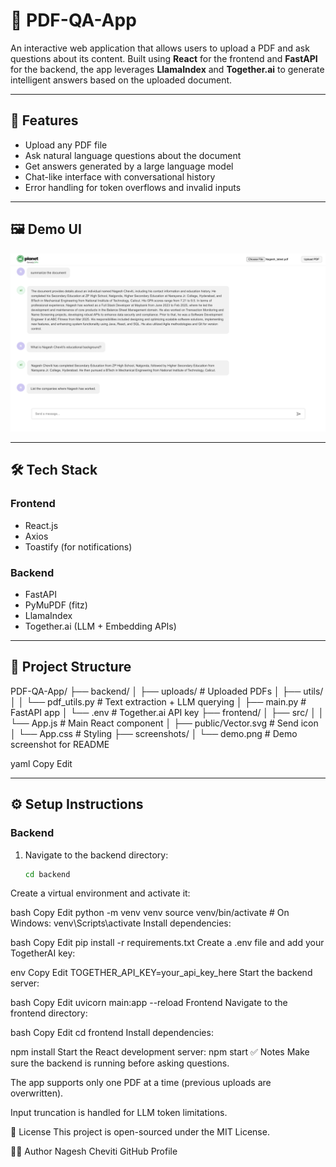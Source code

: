 # 📄 PDF-QA-App

An interactive web application that allows users to upload a PDF and ask questions about its content. Built using **React** for the frontend and **FastAPI** for the backend, the app leverages **LlamaIndex** and **Together.ai** to generate intelligent answers based on the uploaded document.

---

## 🚀 Features

- Upload any PDF file
- Ask natural language questions about the document
- Get answers generated by a large language model
- Chat-like interface with conversational history
- Error handling for token overflows and invalid inputs

---

## 🖼️ Demo UI

![Demo UI](./screenshots/ui-demo-pic2.png)

---

## 🛠️ Tech Stack

### Frontend
- React.js
- Axios
- Toastify (for notifications)

### Backend
- FastAPI
- PyMuPDF (fitz)
- LlamaIndex
- Together.ai (LLM + Embedding APIs)

---

## 📁 Project Structure
PDF-QA-App/ ├── backend/ │ ├── uploads/ # Uploaded PDFs │ ├── utils/ │ │ └── pdf_utils.py # Text extraction + LLM querying │ ├── main.py # FastAPI app │ └── .env # Together.ai API key ├── frontend/ │ ├── src/ │ │ └── App.js # Main React component │ ├── public/Vector.svg # Send icon │ └── App.css # Styling ├── screenshots/ │ └── demo.png # Demo screenshot for README

yaml
Copy
Edit

---

## ⚙️ Setup Instructions

### Backend

1. Navigate to the backend directory:
   ```bash
   cd backend
Create a virtual environment and activate it:

bash
Copy
Edit
python -m venv venv
source venv/bin/activate  # On Windows: venv\Scripts\activate
Install dependencies:

bash
Copy
Edit
pip install -r requirements.txt
Create a .env file and add your TogetherAI key:

env
Copy
Edit
TOGETHER_API_KEY=your_api_key_here
Start the backend server:

bash
Copy
Edit
uvicorn main:app --reload
Frontend
Navigate to the frontend directory:

bash
Copy
Edit
cd frontend
Install dependencies:

npm install
Start the React development server:
npm start
✅ Notes
Make sure the backend is running before asking questions.

The app supports only one PDF at a time (previous uploads are overwritten).

Input truncation is handled for LLM token limitations.

📄 License
This project is open-sourced under the MIT License.

🙋‍♂️ Author
Nagesh Cheviti
GitHub Profile


